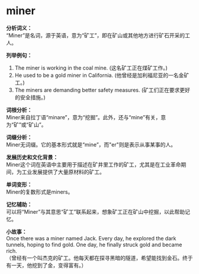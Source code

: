 # miner

**分析词义：**  
“Miner”是名词，源于英语，意为“矿工”，即在矿山或其他地方进行矿石开采的工人。

  

**列举例句：**

  

1.  The miner is working in the coal mine. (这名矿工正在煤矿工作。)
2.  He used to be a gold miner in California. (他曾经是加利福尼亚的一名金矿工。)
3.  The miners are demanding better safety measures. (矿工们正在要求更好的安全措施。)

  

**词根分析：**  
Miner来自拉丁语“minare”，意为“挖掘”。此外，还与“mine”有关，意为“矿”或“矿山”。

  

**词缀分析：**  
Miner无词缀。它的基本形式就是“mine”，而"er"则是表示从事某事的人。

  

**发展历史和文化背景：**  
Miner这个词在英语中主要用于描述在矿井里工作的矿工，尤其是在工业革命期间，为工业发展提供了大量原材料的矿工。

  

**单词变形：**  
Miner的复数形式是miners。

  

**记忆辅助：**  
可以将“Miner”与其意思“矿工”联系起来，想象矿工正在矿山中挖掘，以此帮助记忆。

  

**小故事：**  
Once there was a miner named Jack. Every day, he explored the dark tunnels, hoping to find gold. One day, he finally struck gold and became rich.  
（曾经有一个叫杰克的矿工。他每天都在探寻黑暗的隧道，希望能找到金石。终于有一天，他挖到了金，变得富有。）
